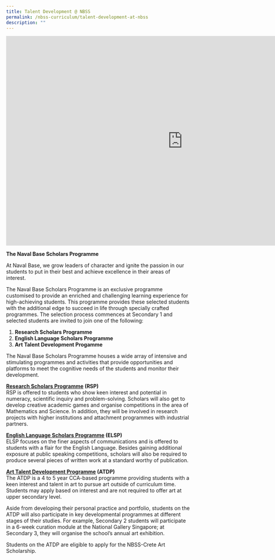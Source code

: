 ```yaml
---
title: Talent Development @ NBSS
permalink: /nbss-curriculum/talent-development-at-nbss
description: ""
---
```


<iframe src="https://docs.google.com/presentation/d/e/2PACX-1vRyl2EoXyyS-wydWXVw4q8XHjDyZMtmMjPDvkCfuXMMgzNYTjuqnduIYa6JmSA82ZHNxuvXFKBif7YZ/embed?start=false&loop=false&delayms=10000" frameborder="0" width="960" height="569" allowfullscreen="true" ></iframe>
<p><strong>The Naval Base Scholars Programme</strong></p>
<p>At Naval Base, we grow leaders of character and ignite the passion in our students to put in their best and achieve excellence in their areas of interest.</p>
<p>The Naval Base Scholars Programme is an exclusive programme customised to provide an enriched and challenging learning experience for high-achieving students. This programme provides these selected students with the additional edge to succeed in life through specially crafted programmes. The selection process commences at Secondary 1 and selected students are invited to join one of the following:</p>
<ol>
<li><strong> Research Scholars Programme </strong></li>
<li><strong>English Language Scholars Programme</strong></li>
<li><strong>Art Talent Development Progamme</strong></li>
</ol>
<p>The Naval Base Scholars Programme houses a wide array of intensive and stimulating programmes and activities that provide opportunities and platforms to meet the cognitive needs of the students and monitor their development.&nbsp;</p>
<p><u><strong>Research Scholars Programme</strong></u><strong>&nbsp;(RSP)<br /></strong>RSP is offered to students who show keen interest and potential in numeracy, scientific inquiry and problem-solving. Scholars will also get to develop creative academic games and organise competitions in the area of Mathematics and Science.&nbsp;In addition, they will be involved in research projects with higher institutions and attachment programmes with industrial partners.</p>
<p><u><strong>English Language Scholars Programme</strong></u><strong>&nbsp;(ELSP)<br /></strong>ELSP focuses on the finer aspects of communications and is offered to students with a flair for the English Language. Besides gaining additional exposure at public speaking competitions, scholars will also be required to produce several pieces of written work at a standard worthy of publication.</p>
<p><strong><u>Art Talent Development Programme</u>&nbsp;(ATDP)<br /></strong>The ATDP is a 4 to 5 year CCA-based programme providing students with a keen interest and talent in art to pursue art outside of curriculum time. Students may apply based on interest and are not required to offer art at upper secondary level.</p>
<p>Aside from developing their personal practice and portfolio, students on the ATDP will also participate in key developmental programmes at different stages of their studies. For example, Secondary 2 students will participate in a 6-week curation module at the National Gallery Singapore; at Secondary 3, they will organise the school&rsquo;s annual art exhibition.</p>
<p>Students on the ATDP are eligible to apply for the NBSS-Crete Art Scholarship.</p>